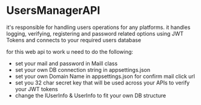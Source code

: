 # UsersManagerAPI
it's responsible for handling users operations for any platforms. it handles logging, verifying, registering and password related options using JWT Tokens and connects to your required users database

for this web api to work u need to do the following:
- set your mail and password in Maill class
- set your own DB connection string in appsettings.json
- set your own Domain Name in appsettings.json for confirm mail click url
- set you 32 char secret key that will be used across your APIs to verify your JWT tokens
- change the IUserInfo & UserInfo to fit your own DB structure
